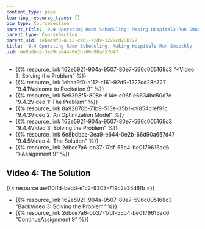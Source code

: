 ```yaml
---
content_type: page
learning_resource_types: []
ocw_type: CourseSection
parent_title: '9.4 Operating Room Scheduling: Making Hospitals Run Smoothly  (Recitation)'
parent_type: CourseSection
parent_uid: 1ebaa9f0-a112-c161-92d9-1227cd28b727
title: '9.4 Operating Room Scheduling: Making Hospitals Run Smoothly  (Recitation)'
uid: 6e8bdbce-3ea9-e644-0e2b-66d90a657d47
---
```


*   {{% resource_link 162e5921-904a-9507-80e7-596c005168c3 "\<Video 3: Solving the Problem" %}}
*   {{% resource_link 1ebaa9f0-a112-c161-92d9-1227cd28b727 "9.4.1Welcome to Recitation 9" %}}
*   {{% resource_link 5e9398f5-808e-614e-c06f-e6634bc50d7e "9.4.2Video 1: The Problem" %}}
*   {{% resource_link 8a92070b-71b9-513e-35b1-c9854c1ef91c "9.4.3Video 2: An Optimization Model" %}}
*   {{% resource_link 162e5921-904a-9507-80e7-596c005168c3 "9.4.4Video 3: Solving the Problem" %}}
*   {{% resource_link 6e8bdbce-3ea9-e644-0e2b-66d90a657d47 "9.4.5Video 4: The Solution" %}}
*   {{% resource_link 2dbce7a6-bb37-17df-55b4-be0179616ad6 "\>Assignment 9" %}}

Video 4: The Solution
---------------------

{{< resource ae410ffd-bedd-e1c2-9303-719c2a35d6fb >}}

*   {{% resource_link 162e5921-904a-9507-80e7-596c005168c3 "BackVideo 3: Solving the Problem" %}}
*   {{% resource_link 2dbce7a6-bb37-17df-55b4-be0179616ad6 "ContinueAssignment 9" %}}